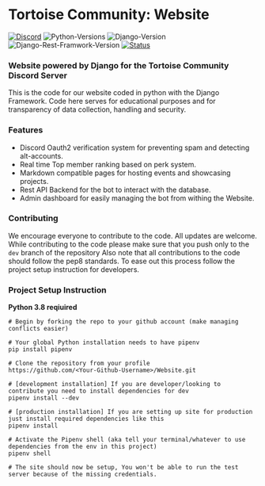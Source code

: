# Tortoise Community: Website 
[![Discord](https://img.shields.io/static/v1?label=Tortoise%20Community&logo=discord&message=%3E2k%20members&color=%23FFB101&logoColor=7289da)](https://discord.gg/GQdZjmW)
![Python-Versions](https://img.shields.io/badge/python-3.8.3-blue?style=flat-square)
![Django-Version](https://img.shields.io/badge/django-3.0.7-%23042e24)
![Django-Rest-Framwork-Version](https://img.shields.io/badge/django%20rest%20framework-3.11.0-darkred)
[![Status](https://img.shields.io/website?url=https%3A%2F%2Ftortoisecommunity.com)][1]

### Website powered by Django for the Tortoise Community Discord Server

This is the code for our website coded in python with the Django Framework. 
Code here serves for educational purposes and for transparency of data collection, handling and security.

### Features

* Discord Oauth2 verification system for preventing spam and detecting alt-accounts.
* Real time Top member ranking based on perk system.
* Markdown compatible pages for hosting events and showcasing projects.
* Rest API Backend for the bot to interact with the database.
* Admin dashboard for easily managing the bot from withing the Website.

### Contributing

We encourage everyone to contribute to the code. All updates are welcome. 
While contributing to the code please make sure that you push only to the `dev` branch of the repository
Also note that all contributions to the code should follow the pep8 standards. 
To ease out this process follow the project setup instruction for developers.

### Project Setup Instruction

**Python 3.8 reqiuired**
```git
# Begin by forking the repo to your github account (make managing conflicts easier)

# Your global Python installation needs to have pipenv
pip install pipenv

# Clone the repository from your profile 
https://github.com/<Your-Github-Username>/Website.git

# [development installation] If you are developer/looking to contribute you need to install dependencies for dev
pipenv install --dev

# [production installation] If you are setting up site for production just install required dependencies like this
pipenv install

# Activate the Pipenv shell (aka tell your terminal/whatever to use dependencies from the env in this project)
pipenv shell

# The site should now be setup, You won't be able to run the test server because of the missing credentials.


```
[1]: https://tortoisecommunity.com

